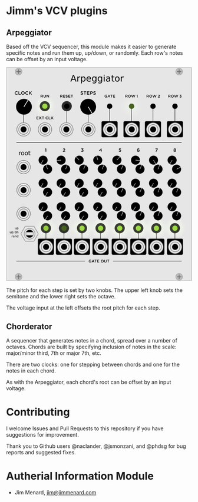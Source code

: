 # Jimm's VCV plugins

## Arpeggiator

Based off the VCV sequencer, this module makes it easier to generate
specific notes and run them up, up/down, or randomly. Each row's notes can
be offset by an input voltage.

![Arpeggiator panel](docs/arpeggiator.png)

The pitch for each step is set by two knobs. The upper left knob sets the
semitone and the lower right sets the octave.

The voltage input at the left offsets the root pitch for each step.

## Chorderator

A sequencer that generates notes in a chord, spread over a number of
octaves. Chords are built by specifying inclusion of notes in the scale:
major/minor third, 7th or major 7th, etc.

There are two clocks: one for stepping between chords and one for the notes
in each chord.

As with the Arpeggiator, each chord's root can be offset by an input
voltage.

# Contributing

I welcome Issues and Pull Requests to this repository if you have
suggestions for improvement.

Thank you to Github users @naclander, @jsmonzani, and @phdsg for bug reports
and suggested fixes.

# Autherial Information Module

- Jim Menard, jim@jimmenard.com
